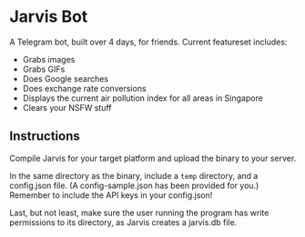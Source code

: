 # Jarvis Bot

A Telegram bot, built over 4 days, for friends. Current featureset includes: 

* Grabs images
* Grabs GIFs
* Does Google searches
* Does exchange rate conversions
* Displays the current air pollution index for all areas in Singapore
* Clears your NSFW stuff

## Instructions 
Compile Jarvis for your target platform and upload the binary to your server. 

In the same directory as the binary, include a `temp` directory, and a config.json file. (A
config-sample.json has been provided for you.) Remember to include the API keys
in your config.json! 

Last, but not least, make sure the user running the program has write permissions to its directory, as Jarvis creates a jarvis.db file.
